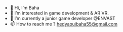 - 👋 Hi, I’m Baha
- 👀 I’m interested in game development & AR VR.
- 🌱 I’m currently a junior game developer @ENVAST
- 📫 How to reach me ? hedyaouibaha55@gmail.com

<!---
Baha0007/Baha0007 is a ✨ special ✨ repository because its `README.md` (this file) appears on your GitHub profile.
You can click the Preview link to take a look at your changes.
--->
